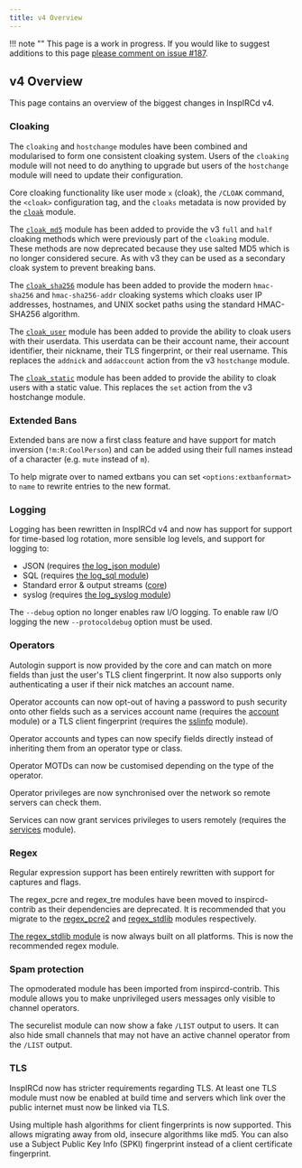 ```yaml
---
title: v4 Overview
---
```


!!! note ""
    This page is a work in progress. If you would like to suggest additions to this page [please comment on issue #187](https://github.com/inspircd/inspircd-docs/issues/187).

## v4 Overview

This page contains an overview of the biggest changes in InspIRCd v4.

### Cloaking

The `cloaking` and `hostchange` modules have been combined and modularised to form one consistent cloaking system. Users of the `cloaking` module will not need to do anything to upgrade but users of the `hostchange` module will need to update their configuration.

Core cloaking functionality like user mode `x` (cloak), the `/CLOAK` command, the `<cloak>` configuration tag, and the `cloaks` metadata is now provided by the [`cloak`](/4/modules/cloak) module.

The [`cloak_md5`](/4/modules/cloak_md5) module has been added to provide the v3 `full` and `half` cloaking methods which were previously part of the `cloaking` module. These methods are now deprecated because they use salted MD5 which is no longer considered secure. As with v3 they can be used as a secondary cloak system to prevent breaking bans.

The [`cloak_sha256`](/4/modules/cloak_sha256) module has been added to provide the modern `hmac-sha256` and `hmac-sha256-addr` cloaking systems which cloaks user IP addresses, hostnames, and UNIX socket paths using the standard HMAC-SHA256 algorithm.

The [`cloak_user`](/4/modules/cloak_user) module has been added to provide the ability to cloak users with their userdata. This userdata can be their account name, their account identifier, their nickname, their TLS fingerprint, or their real username. This replaces the `addnick` and `addaccount` action from the v3 `hostchange` module.

The [`cloak_static`](/4/modules/cloak_static) module has been added to provide the ability to cloak users with a static value. This replaces the `set` action from the v3 hostchange module.

### Extended Bans

Extended bans are now a first class feature and have support for match inversion (`!m:R:CoolPerson`) and can be added using their full names instead of a character (e.g. `mute` instead of `m`).

To help migrate over to named extbans you can set `<options:extbanformat>` to `name` to rewrite entries to the new format.

### Logging

Logging has been rewritten in InspIRCd v4 and now has support for support for time-based log rotation, more sensible log levels, and support for logging to:

- JSON (requires [the log_json module](/4/modules/log_json))
- SQL (requires [the log_sql module](/4/modules/log_sql))
- Standard error &amp; output streams ([core](/4/configuration#log))
- syslog (requires [the log_syslog module](/4/modules/log_sql))

The `--debug` option no longer enables raw I/O logging. To enable raw I/O logging the new `--protocoldebug` option must be used.

### Operators

Autologin support is now provided by the core and can match on more fields than just the user's TLS client fingerprint. It now also supports only authenticating a user if their nick matches an account name.

Operator accounts can now opt-out of having a password to push security onto other fields such as a services account name (requires the [account](/4/modules/account) module) or a TLS client fingerprint (requires the [sslinfo](/4/modules/sslinfo) module).

Operator accounts and types can now specify fields directly instead of inheriting them from an operator type or class.

Operator MOTDs can now be customised depending on the type of the operator.

Operator privileges are now synchronised over the network so remote servers can check them.

Services can now grant services privileges to users remotely (requires the [services](/4/modules/services) module).

### Regex

Regular expression support has been entirely rewritten with support for captures and flags.

The regex_pcre and regex_tre modules have been moved to inspircd-contrib as their dependencies are deprecated. It is recommended that you migrate to the [regex_pcre2](/4/modules/regex_pcre2) and [regex_stdlib](/4/modules/regex_stdlib) modules respectively.

[The regex_stdlib module](/4/modules/regex_stdlib) is now always built on all platforms. This is now the recommended regex module.

### Spam protection

The opmoderated module has been imported from inspircd-contrib. This module allows you to make unprivileged users messages only visible to channel operators.

The securelist module can now show a fake `/LIST` output to users. It can also hide small channels that may not have an active channel operator from the `/LIST` output.

### TLS

InspIRCd now has stricter requirements regarding TLS. At least one TLS module must now be enabled at build time and servers which link over the public internet must now be linked via TLS.

Using multiple hash algorithms for client fingerprints is now supported. This allows migrating away from old, insecure algorithms like md5. You can also use a Subject Public Key Info (SPKI) fingerprint instead of a client certificate fingerprint.
